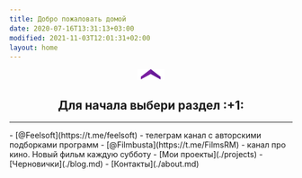 ```yaml
---
title: Добро пожаловать домой
date: 2020-07-16T13:31:13+03:00
modified: 2021-11-03T12:01:31+02:00
layout: home
---
```


<p style="text-align:center"><img src="/assets/arrow-home.png" alt=""></p>
<h2 style="text-align:center">Для начала выбери раздел :+1:</h2>

***


<style>
.drid {overflow: hidden; flex-wrap: wrap;}
.grid ul {  
  //display: table;
  //flex-wrap: wrap;
  display: flex;
  flex-flow: row wrap;
  padding: 0;
}
.grid li {
	
	float: left;
	box-sizing: border-box;
	width: calc(50% - 8px);
	padding: 7px 10px;
	background: #eee;
	margin: 4px; 
	list-style-type: none;
	min-height: 50px;
	//height: 5em;
	padding-left: 15px;
    padding-right: 15px;
	border-radius: 10px;
}
</style>

<div class="grid" markdown="1">
- [@Feelsoft](https://t.me/feelsoft) - телеграм канал с авторскими подборками программ
- [@Filmbusta](https://t.me/FilmsRM) - канал про кино. Новый фильм каждую субботу
- [Мои проекты](./projects)
- [Черновички](./blog.md)
- [Контакты](./about.md)
</div>



